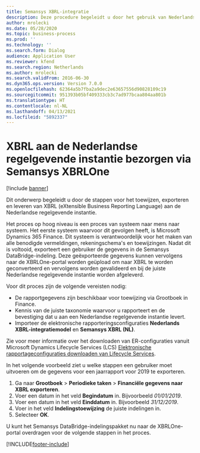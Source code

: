 ```yaml
---
title: Semansys XBRL-integratie
description: Deze procedure begeleidt u door het gebruik van Nederlandse functionaliteit om financiële gegevens naar de XML-indeling te exporteren.
author: mrolecki
ms.date: 05/28/2020
ms.topic: business-process
ms.prod: ''
ms.technology: ''
ms.search.form: Dialog
audience: Application User
ms.reviewer: kfend
ms.search.region: Netherlands
ms.author: mrolecki
ms.search.validFrom: 2016-06-30
ms.dyn365.ops.version: Version 7.0.0
ms.openlocfilehash: 62364a5b7fba2a9dec2e63657556d90828109c19
ms.sourcegitcommit: 951393b05bf409333cb3c7ad977bcaa804aa801b
ms.translationtype: HT
ms.contentlocale: nl-NL
ms.lasthandoff: 04/13/2021
ms.locfileid: "5892337"
---
```

# <a name="deliver-xbrl-to-the-dutch-regulatory-body-via-semansys-xbrlone"></a>XBRL aan de Nederlandse regelgevende instantie bezorgen via Semansys XBRLOne

[!include [banner](../../includes/banner.md)]

Dit onderwerp begeleidt u door de stappen voor het toewijzen, exporteren en leveren van XBRL (eXtensible Business Reporting Language) aan de Nederlandse regelgevende instantie.  

Het proces op hoog niveau is een proces van systeem naar mens naar systeem. Het eerste systeem waarvoor dit gevolgen heeft, is Microsoft Dynamics 365 Finance. Dit systeem is verantwoordelijk voor het maken van alle benodigde vermeldingen, rekeningschema's en toewijzingen. Nadat dit is voltooid, exporteert een gebruiker de gegevens in de Semansys DataBridge-indeling. Deze geëxporteerde gegevens kunnen vervolgens naar de XBRLOne-portal worden geüpload om naar XBRL te worden geconverteerd en vervolgens worden gevalideerd en bij de juiste Nederlandse regelgevende instantie worden afgeleverd. 

Voor dit proces zijn de volgende vereisten nodig:

- De rapportgegevens zijn beschikbaar voor toewijzing via Grootboek in Finance.
- Kennis van de juiste taxonomie waarvoor u rapporteert en de bevestiging dat u aan een Nederlandse regelgevende instantie levert.
- Importeer de elektronische rapporteringsconfiguraties **Nederlands XBRL-integratiemodel** en **Semansys XBRL (NL)**.

Zie voor meer informatie over het downloaden van ER-configuraties vanuit Microsoft Dynamics Lifecycle Services (LCS) [Elektronische rapportageconfiguraties downloaden van Lifecycle Services](../../../fin-ops-core/dev-itpro/analytics/download-electronic-reporting-configuration-lcs.md).

In het volgende voorbeeld ziet u welke stappen een gebruiker moet uitvoeren om de gegevens voor een jaarrapport voor 2019 te exporteren. 

1. Ga naar **Grootboek** > **Periodieke taken** > **Financiële gegevens naar XBRL exporteren**.
2. Voer een datum in het veld **Begindatum** in. Bijvoorbeeld *01/01/2019*.  
3. Voer een datum in het veld **Einddatum** in. Bijvoorbeeld *31/12/2019*.
4. Voer in het veld **Indelingstoewijzing** de juiste indelingen in.
5. Selecteer **OK**.

U kunt het Semansys DataBridge-indelingspakket nu naar de XBRLOne-portal overdragen voor de volgende stappen in het proces.


[!INCLUDE[footer-include](../../../includes/footer-banner.md)]